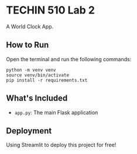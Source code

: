 # TECHIN 510 Lab 2

A World Clock App.

## How to Run

Open the terminal and run the following commands:

```
python -m venv venv
source venv/bin/activate
pip install -r requirements.txt
```

## What's Included

- `app.py`: The main Flask application

## Deployment

Using Streamlit to deploy this project for free!
